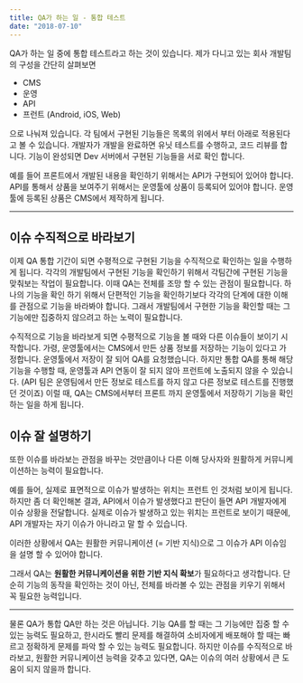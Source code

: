 ```yaml
---
title: QA가 하는 일 - 통합 테스트
date: "2018-07-10"
---
```


QA가 하는 일 중에 통합 테스트라고 하는 것이 있습니다. 제가 다니고 있는 회사 개발팀의 구성을 간단히 살펴보면 

* CMS
* 운영
* API 
* 프런트 (Android, iOS, Web)

으로 나눠져 있습니다. 각 팀에서 구현된 기능들은 목록의 위에서 부터 아래로 적용된다고 볼 수 있습니다. 개발자가 개발을 완료하면 유닛 테스트를 수행하고, 코드 리뷰를 합니다. 기능이 완성되면 Dev 서버에서 구현된 기능들을 서로 확인 합니다. 

예를 들어 프론트에서 개발된 내용을 확인하기 위해서는 API가 구현되어 있어야 합니다. API를 통해서 상품을 보여주기 위해서는 운영툴에 상품이 등록되어 있어야 합니다. 운영툴에 등록된 상품은 CMS에서 제작하게 됩니다. 

---

## 이슈 수직적으로 바라보기

이제 QA 통합 기간이 되면 수평적으로 구현된 기능을 수직적으로 확인하는 일을 수행하게 됩니다. 각각의 개발팀에서 구현된 기능을 확인하기 위해서 각팀간에 구현된 기능을 맞춰보는 작업이 필요합니다. 이때 QA는 전체를 조망 할 수 있는 관점이 필요합니다. 
하나의 기능을 확인 하기 위해서 단편적인 기능을 확인하기보다 각각의 단계에 대한 이해를 관점으로 기능을 바라봐야 합니다. 그래서 개발팀에서 구현한 기능을 확인할 때는 그 기능에만 집중하지 않으려고 하는 노력이 필요합니다. 

수직적으로 기능을 바라보게 되면 수평적으로 기능을 볼 때와 다른 이슈들이 보이기 시작합니다. 가령, 운영툴에서는 CMS에서 만든 상품 정보를 저장하는 기능이 있다고 가정합니다. 운영툴에서 저장이 잘 되어 QA를 요청했습니다. 하지만 통합 QA를 통해 해당 기능을 수행할 때, 운영툴과 API 연동이 잘 되지 않아 프런트에 노출되지 않을 수 있습니다. (API 팀은 운영팀에서 만든 정보로 테스트를 하지 않고 다른 정보로 테스트를 진행했던 것이죠) 이럴 때, QA는 CMS에서부터 프론트 까지 운영툴에서 저장하기 기능을 확인하는 일을 하게 됩니다. 

## 이슈 잘 설명하기

또한 이슈를 바라보는 관점을 바꾸는 것만큼이나 다른 이해 당사자와 원활하게 커뮤니케이션하는 능력이 필요합니다. 

예를 들어, 실제로 표면적으로 이슈가 발생하는 위치는 프런트 인 것처럼 보이게 됩니다. 하지만 좀 더 확인해본 결과, API에서 이슈가 발생했다고 판단이 들면 API 개발자에게 이슈 상황을 전달합니다. 실제로 이슈가 발생하고 있는 위치는 프런트로 보이기 때문에, API 개발자는 자기 이슈가 아니라고 말 할 수 있습니다. 

이러한 상황에서 QA는 원활한 커뮤니케이션 (= 기반 지식)으로 그 이슈가 API 이슈임을 설명 할 수 있어야 합니다.

그래서 QA는 **원활한 커뮤니케이션을 위한 기반 지식 확보**가 필요하다고 생각합니다. 단순히 기능의 동작을 확인하는 것이 아닌, 전체를 바라볼 수 있는 관점을 키우기 위해서 꼭 필요한 능력입니다.

---

물론 QA가 통합 QA만 하는 것은 아닙니다. 기능 QA를 할 때는 그 기능에만 집중 할 수 있는 능력도 필요하고, 한시라도 빨리 문제를 해결하여 소비자에게 배포해야 할 때는 빠르고 정확하게 문제를 파악 할 수 있는 능력도 필요합니다. 
하지만 이슈를 수직적으로 바라보고, 원활한 커뮤니케이션 능력을 갖추고 있다면, QA는 이슈의 여러 상황에서 큰 도움이 되지 않을까 합니다.